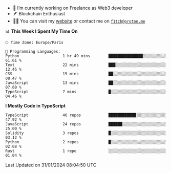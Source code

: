 - 🔭 I’m currently working on Freelance as Web3 developer
- 🪶 Blockchain Enthusiast
- 👨‍💻 You can visit my [website](https://f1tch.xyz) or contact me on [`f1tch@proton.me`](mailto:f1tch@proton.me)

<!--START_SECTION:waka-->
📊 **This Week I Spent My Time On** 

```text
🕑︎ Time Zone: Europe/Paris

💬 Programming Languages: 
Python                   1 hr 49 mins        ███████████████░░░░░░░░░░   61.61 % 
Text                     22 mins             ███░░░░░░░░░░░░░░░░░░░░░░   12.45 % 
CSS                      15 mins             ██░░░░░░░░░░░░░░░░░░░░░░░   08.47 % 
JavaScript               13 mins             ██░░░░░░░░░░░░░░░░░░░░░░░   07.60 % 
TypeScript               7 mins              █░░░░░░░░░░░░░░░░░░░░░░░░   04.46 % 
```

**I Mostly Code in TypeScript** 

```text
TypeScript               46 repos            ████████████░░░░░░░░░░░░░   47.92 % 
JavaScript               24 repos            ██████░░░░░░░░░░░░░░░░░░░   25.00 % 
Solidity                 3 repos             █░░░░░░░░░░░░░░░░░░░░░░░░   03.12 % 
Python                   2 repos             █░░░░░░░░░░░░░░░░░░░░░░░░   02.08 % 
Rust                     1 repo              ░░░░░░░░░░░░░░░░░░░░░░░░░   01.04 % 
```




 Last Updated on 31/01/2024 08:04:50 UTC
<!--END_SECTION:waka-->
